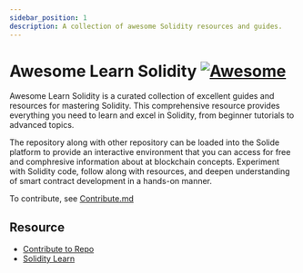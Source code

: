 ```yaml
---
sidebar_position: 1
description: A collection of awesome Solidity resources and guides.
---
```


# Awesome Learn Solidity [![Awesome](https://cdn.rawgit.com/sindresorhus/awesome/d7305f38d29fed78fa85652e3a63e154dd8e8829/media/badge.svg)](https://github.com/sindresorhus/awesome)

Awesome Learn Solidity is a curated collection of excellent guides and resources for mastering Solidity. This comprehensive resource provides everything you need to learn and excel in Solidity, from beginner tutorials to advanced topics.

The repository along with other repository can be loaded into the Solide platform to provide an interactive environment that you can access for free and comphresive information about at blockchain concepts. Experiment with Solidity code, follow along with resources, and deepen understanding of smart contract development in a hands-on manner.

To contribute, see [Contribute.md](https://github.com/solide-project/awesome-learn-solidity/blob/master/CONTRIBUTE.md)

## Resource
- [Contribute to Repo](https://github.com/solide-project/awesome-learn-solidity)
- [Solidity Learn](https://dapp.solide0x.tech/learn)